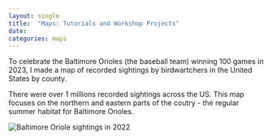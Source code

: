 ```yaml
---
layout: single
title:  "Maps: Tutorials and Workshop Projects"
date:   
categories: maps
---
```

To celebrate the Baltimore Orioles (the baseball team) winning 100 games in 2023, I made a map of recorded sightings by birdwartchers in the United States by county. 

There were over 1 millions recorded sightings across the US. This map focuses on the northern and eastern parts of the coutry - the regular summer habitat for Baltimore Orioles.
 
![Baltimore Oriole sightings in 2022](/assets/images/Baltimore_Oriole_Sightings_2022.png)
